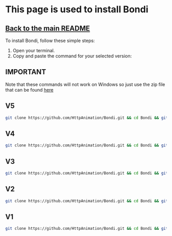 # This page is used to install Bondi
## [Back to the main README](https://github.com/HttpAnimation/Bondi/blob/main/README.md)

To install Bondi, follow these simple steps:

1. Open your terminal.
2. Copy and paste the command for your selected version:

## IMPORTANT
Note that these commands will not work on Windows so just use the zip file that can be found [here](https://github.com/HttpAnimation/Bondi/releases)

## V5
```bash
git clone https://github.com/HttpAnimation/Bondi.git && cd Bondi && git sparse-checkout init --cone && git sparse-checkout set V5 && rm README.md
```
## V4
```bash
git clone https://github.com/HttpAnimation/Bondi.git && cd Bondi && git sparse-checkout init --cone && git sparse-checkout set V4 && rm README.md
```
## V3
```bash
git clone https://github.com/HttpAnimation/Bondi.git && cd Bondi && git sparse-checkout init --cone && git sparse-checkout set V3 && rm README.md
```
## V2
```bash
git clone https://github.com/HttpAnimation/Bondi.git && cd Bondi && git sparse-checkout init --cone && git sparse-checkout set V2 && rm README.md
```
## V1
```bash
git clone https://github.com/HttpAnimation/Bondi.git && cd Bondi && git sparse-checkout init --cone && git sparse-checkout set V1 && rm README.md
```
